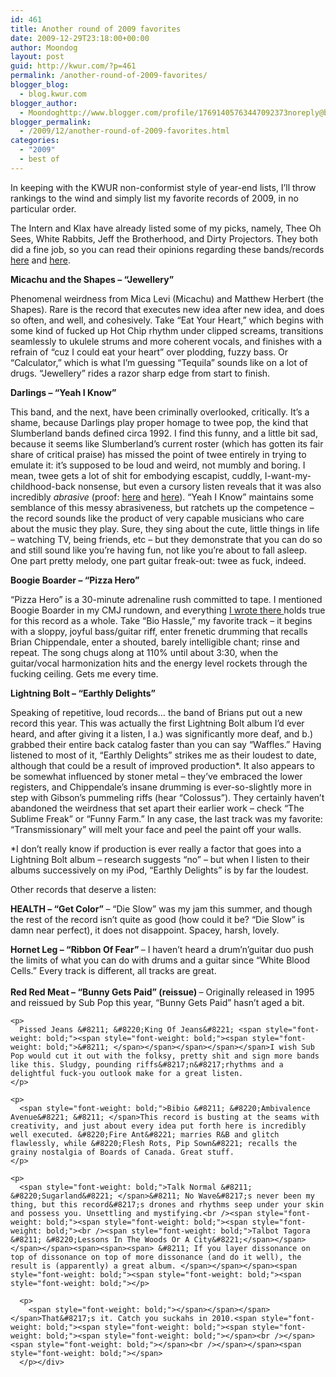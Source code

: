 ```yaml
---
id: 461
title: Another round of 2009 favorites
date: 2009-12-29T23:18:00+00:00
author: Moondog
layout: post
guid: http://kwur.com/?p=461
permalink: /another-round-of-2009-favorites/
blogger_blog:
  - blog.kwur.com
blogger_author:
  - Moondoghttp://www.blogger.com/profile/17691405763447092373noreply@blogger.com
blogger_permalink:
  - /2009/12/another-round-of-2009-favorites.html
categories:
  - "2009"
  - best of
---
```

<div class="pf-content">
  <p>
    In keeping with the KWUR non-conformist style of year-end lists, I&#8217;ll throw rankings to the wind and simply list my favorite records of 2009, in no particular order.
  </p>
  
  <p>
    The Intern and Klax have already listed some of my picks, namely, Thee Oh Sees, White Rabbits, Jeff the Brotherhood, and Dirty Projectors. They both did a fine job, so you can read their opinions regarding these bands/records <a href="http://www.kwur.com/blog/2009/12/my-year-in-music-2009.html">here</a> and <a href="http://www.kwur.com/blog/2009/12/2009-favorites.html">here</a>.
  </p>
  
  <p>
    <span style="font-weight: bold;">Micachu and the Shapes &#8211; &#8220;Jewellery&#8221;</span>
  </p>
  
  <p>
    Phenomenal weirdness from Mica Levi (Micachu) and Matthew Herbert (the Shapes). Rare is the record that executes new idea after new idea, and does so often, and well, and cohesively. Take &#8220;Eat Your Heart,&#8221; which begins with some kind of fucked up Hot Chip rhythm under clipped screams, transitions seamlessly to ukulele strums and more coherent vocals, and finishes with a refrain of &#8220;cuz I could eat your heart&#8221; over plodding, fuzzy bass. Or &#8220;Calculator,&#8221; which is what I&#8217;m guessing &#8220;Tequila&#8221; sounds like on a lot of drugs. &#8220;Jewellery&#8221; rides a razor sharp edge from start to finish.
  </p>
  
  <p>
    <span style="font-weight: bold;">Darlings &#8211; &#8220;Yeah I Know&#8221;</span>
  </p>
  
  <p>
    This band, and the next, have been criminally overlooked, critically. It&#8217;s a shame, because Darlings play proper homage to twee pop, the kind that Slumberland bands defined circa 1992. I find this funny, and a little bit sad, because it seems like Slumberland&#8217;s current roster (which has gotten its fair share of critical praise) has missed the point of twee entirely in trying to emulate it: it&#8217;s supposed to be loud and weird, not mumbly and boring. I mean, twee gets a lot of shit for embodying escapist, cuddly, I-want-my-childhood-back nonsense, but even a cursory listen reveals that it was also incredibly <span style="font-style: italic;">abrasive</span> (proof: <a href="http://www.youtube.com/watch?v=uwinBYIXiNU">here</a> and <a href="http://www.youtube.com/watch?v=25arcricAy4&feature=related">here</a>). &#8220;Yeah I Know&#8221; maintains some semblance of this messy abrasiveness, but ratchets up the competence &#8211; the record sounds like the product of very capable musicians who care about the music they play. Sure, they sing about the cute, little things in life &#8211; watching TV, being friends, etc &#8211; but they demonstrate that you can do so and still sound like you&#8217;re having fun, not like you&#8217;re about to fall asleep. One part pretty melody, one part guitar freak-out: twee as fuck, indeed.
  </p>
  
  <p>
    <span style="font-weight: bold;">Boogie Boarder &#8211; &#8220;Pizza Hero&#8221;</span>
  </p>
  
  <p>
    &#8220;Pizza Hero&#8221; is a 30-minute adrenaline rush committed to tape. I mentioned Boogie Boarder in my CMJ rundown, and everything <a href="http://www.kwur.com/blog/2009/10/neat-bands-i-saw-at-cmj.html">I wrote there </a>holds true for this record as a whole. Take &#8220;Bio Hassle,&#8221; my favorite track &#8211; it begins with a sloppy, joyful bass/guitar riff, enter frenetic drumming that recalls Brian Chippendale, enter a shouted, barely intelligible chant; rinse and repeat. The song chugs along at 110% until about 3:30, when the guitar/vocal harmonization hits and the energy level rockets through the fucking ceiling. Gets me every time.
  </p>
  
  <p>
    <span style="font-weight: bold;">Lightning Bolt &#8211; &#8220;Earthly Delights&#8221;<span style="font-weight: bold;"><span style="font-weight: bold;"> </span></span></span>
  </p>
  
  <p>
    Speaking of repetitive, loud records&#8230; the band of Brians put out a new record this year. This was actually the first Lightning Bolt album I&#8217;d ever heard, and after giving it a listen, I a.) was significantly more deaf, and b.) grabbed their entire back catalog faster than you can say &#8220;Waffles.&#8221; Having listened to most of it, &#8220;Earthly Delights&#8221; strikes me as their loudest to date, although that could be a result of improved production*. It also appears to be somewhat influenced by stoner metal &#8211; they&#8217;ve embraced the lower registers, and Chippendale&#8217;s insane drumming is ever-so-slightly more in step with Gibson&#8217;s pummeling riffs (hear &#8220;Colossus&#8221;). They certainly haven&#8217;t abandoned the weirdness that set apart their earlier work &#8211; check &#8220;The Sublime Freak&#8221; or &#8220;Funny Farm.&#8221; In any case, the last track was my favorite: &#8220;Transmissionary&#8221; will melt your face and peel the paint off your walls.
  </p>
  
  <p>
    *I don&#8217;t really know if production is ever really a factor that goes into a Lightning Bolt album &#8211; research suggests &#8220;no&#8221; &#8211; but when I listen to their albums successively on my iPod, &#8220;Earthly Delights&#8221; is by far the loudest.<span style="font-weight: bold;"></span>
  </p>
  
  <p>
    Other records that deserve a listen:
  </p>
  
  <p>
    <span style="font-weight: bold;">HEALTH &#8211; &#8220;Get Color&#8221;<span style="font-weight: bold;"> </span></span>&#8211; &#8220;Die Slow&#8221; was my jam this summer, and though the rest of the record isn&#8217;t quite as good (how could it be? &#8220;Die Slow&#8221; is damn near perfect), it does not disappoint. Spacey, harsh, lovely.
  </p>
  
  <p>
    <span style="font-weight: bold;">Hornet Leg &#8211; &#8220;Ribbon Of Fear&#8221; </span>&#8211; I haven&#8217;t heard a drum&#8217;n&#8217;guitar duo push the limits of what you can do with drums and a guitar since &#8220;White Blood Cells.&#8221; Every track is different, all tracks are great.<br /><span style="font-weight: bold;"><br /><span style="font-weight: bold;">Red Red Meat &#8211; &#8220;Bunny Gets Paid&#8221; (reissue) <span style="font-style: italic;"></span></span></span><span style="font-style: italic;"><span style="font-style: italic;">&#8211; </span></span>Originally released in 1995 and reissued by Sub Pop this year, &#8220;Bunny Gets Paid&#8221; hasn&#8217;t aged a bit. <span style="font-weight: bold;"><span style="font-weight: bold;"><span style="font-weight: bold;"></span></p> 
    
    <p>
      Pissed Jeans &#8211; &#8220;King Of Jeans&#8221; <span style="font-weight: bold;"><span style="font-weight: bold;"><span style="font-weight: bold;">&#8211; </span></span></span></span></span>I wish Sub Pop would cut it out with the folksy, pretty shit and sign more bands like this. Sludgy, pounding riffs&#8217;n&#8217;rhythms and a delightful fuck-you outlook make for a great listen.
    </p>
    
    <p>
      <span style="font-weight: bold;">Bibio &#8211; &#8220;Ambivalence Avenue&#8221; &#8211; </span>This record is busting at the seams with creativity, and just about every idea put forth here is incredibly well executed. &#8220;Fire Ant&#8221; marries R&B and glitch flawlessly, while &#8220;Flesh Rots, Pip Sown&#8221; recalls the grainy nostalgia of Boards of Canada. Great stuff.
    </p>
    
    <p>
      <span style="font-weight: bold;">Talk Normal &#8211; &#8220;Sugarland&#8221; </span>&#8211; No Wave&#8217;s never been my thing, but this record&#8217;s drones and rhythms seep under your skin and possess you. Unsettling and mystifying.<br /><span style="font-weight: bold;"><span style="font-weight: bold;"><span style="font-weight: bold;"><br /><span style="font-weight: bold;">Talbot Tagora &#8211; &#8220;Lessons In The Woods Or A City&#8221;</span></span></span></span><span><span><span> &#8211; If you layer dissonance on top of dissonance on top of more dissonance (and do it well), the result is (apparently) a great album. </span></span></span><span style="font-weight: bold;"><span style="font-weight: bold;"><span style="font-weight: bold;"></p> 
      
      <p>
        <span style="font-weight: bold;"></span></span></span></span>That&#8217;s it. Catch you suckahs in 2010.<span style="font-weight: bold;"><span style="font-weight: bold;"><span style="font-weight: bold;"><span style="font-weight: bold;"></span><br /></span><span style="font-weight: bold;"></span><br /></span></span><span style="font-weight: bold;"></span>
      </p></div>